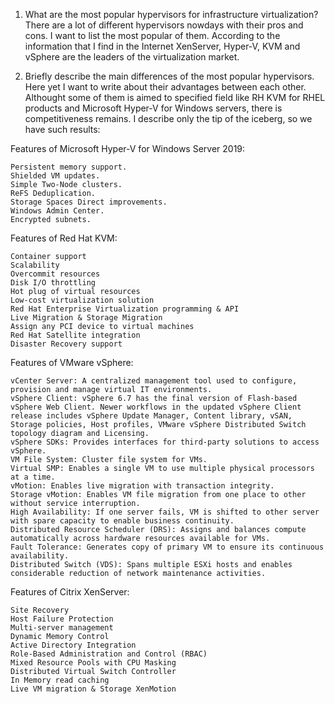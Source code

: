 1. What are the most popular hypervisors for infrastructure virtualization?
There are a lot of different hypervisors nowdays with their pros and cons.
I want to list the most popular of them. According to the information that I find in the Internet
XenServer, Hyper-V, KVM and vSphere are the leaders of the virtualization market.

2. Briefly describe the main differences of the most popular hypervisors.
Here yet I want to write about their advantages between each other.
Althought some of them is aimed to specified field like RH KVM for RHEL products and Microsoft Hyper-V 
for Windows servers, there is competitiveness remains. 
I describe only the tip of the iceberg, so we have such results:

Features of Microsoft Hyper-V for Windows Server 2019:

    Persistent memory support.
    Shielded VM updates.
    Simple Two-Node clusters.
    ReFS Deduplication.
    Storage Spaces Direct improvements.
    Windows Admin Center.
    Encrypted subnets.

Features of Red Hat KVM:

    Container support
    Scalability
    Overcommit resources
    Disk I/O throttling
    Hot plug of virtual resources
    Low-cost virtualization solution
    Red Hat Enterprise Virtualization programming & API
    Live Migration & Storage Migration
    Assign any PCI device to virtual machines
    Red Hat Satellite integration
    Disaster Recovery support

Features of VMware vSphere:

    vCenter Server: A centralized management tool used to configure, provision and manage virtual IT environments.
    vSphere Client: vSphere 6.7 has the final version of Flash-based vSphere Web Client. Newer workflows in the updated vSphere Client release includes vSphere Update Manager, Content library, vSAN, Storage policies, Host profiles, VMware vSphere Distributed Switch topology diagram and Licensing.
    vSphere SDKs: Provides interfaces for third-party solutions to access vSphere.
    VM File System: Cluster file system for VMs.
    Virtual SMP: Enables a single VM to use multiple physical processors at a time.
    vMotion: Enables live migration with transaction integrity.
    Storage vMotion: Enables VM file migration from one place to other without service interruption.
    High Availability: If one server fails, VM is shifted to other server with spare capacity to enable business continuity.
    Distributed Resource Scheduler (DRS): Assigns and balances compute automatically across hardware resources available for VMs.
    Fault Tolerance: Generates copy of primary VM to ensure its continuous availability.
    Distributed Switch (VDS): Spans multiple ESXi hosts and enables considerable reduction of network maintenance activities.

Features of Citrix XenServer:

    Site Recovery
    Host Failure Protection
    Multi-server management
    Dynamic Memory Control
    Active Directory Integration
    Role-Based Administration and Control (RBAC)
    Mixed Resource Pools with CPU Masking
    Distributed Virtual Switch Controller
    In Memory read caching
    Live VM migration & Storage XenMotion 
